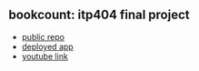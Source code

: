 ## bookcount: itp404 final project

- [public repo](https://github.com/teagana/bookcount)
- [deployed app](https://bookcount.netlify.app/)
- [youtube link](https://youtu.be/WI6P_HFivvY)

